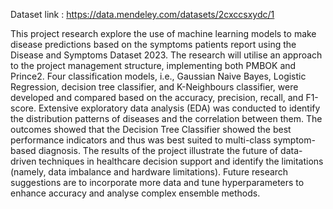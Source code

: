 Dataset link : https://data.mendeley.com/datasets/2cxccsxydc/1

This project research explore the use of machine learning models to make disease predictions based on the symptoms patients report using the Disease and Symptoms Dataset 2023. The research will utilise an approach to the project management structure, implementing both PMBOK and Prince2. Four classification models, i.e., Gaussian Naive Bayes, Logistic Regression, decision tree classifier, and K-Neighbours classifier, were developed and compared based on the accuracy, precision, recall, and F1-score. Extensive exploratory data analysis (EDA) was conducted to identify the distribution patterns of diseases and the correlation between them. The outcomes showed that the Decision Tree Classifier showed the best performance indicators and thus was best suited to multi-class symptom-based diagnosis. The results of the project illustrate the future of data-driven techniques in healthcare decision support and identify the limitations (namely, data imbalance and hardware limitations). Future research suggestions are to incorporate more data and tune hyperparameters to enhance accuracy and analyse complex ensemble methods.
